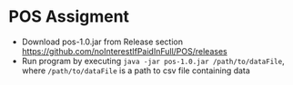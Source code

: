 # POS Assigment

- Download pos-1.0.jar from Release section https://github.com/noInterestIfPaidInFull/POS/releases
- Run program by executing `java -jar pos-1.0.jar /path/to/dataFile`, where `/path/to/dataFile` is a path to csv file containing data
